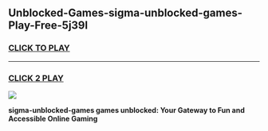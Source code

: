 
## Unblocked-Games-sigma-unblocked-games-Play-Free-5j39l
<h3>
<a href="https://premium76.site?title=sigma-unblocked-games&ref=15A">CLICK TO PLAY</a></h3>
<hr>

<h3>
<a href="https://premium76.site?title=sigma-unblocked-games&ref=15A">CLICK 2 PLAY</a>
  
</h3>

<a href="https://premium76.site?title=sigma-unblocked-games&ref=15A"><img src="https://clearcache.store/games.png"></a>


**sigma-unblocked-games games unblocked: Your Gateway to Fun and Accessible Online Gaming**
